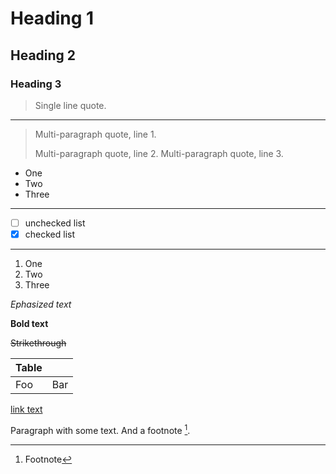# Heading 1

## Heading 2

### Heading 3

 > 
 > Single line quote.

---

 > 
 > Multi-paragraph quote, line 1.
 > 
 > Multi-paragraph quote, line 2.
 > Multi-paragraph quote, line 3.

* One
* Two
* Three

---

* [ ] unchecked list
* [x] checked list

---

1. One
1. Two
1. Three

*Ephasized text*

**Bold text**

~~Strikethrough~~

|Table||
|-----|-|
|Foo|Bar|

[link text](link-location.md)

Paragraph with some text.
And a footnote [^fn1].

[^fn1]: Footnote
